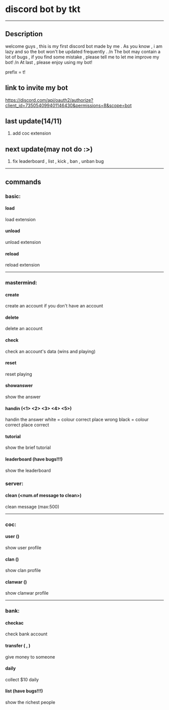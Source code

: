 # discord bot by tkt 

--- 

## Description 
welcome guys , this is my first discord bot made by me . As you know , i am lazy and so the bot won't be updated frequently . /n
The bot may contain a lot of bugs , if you find some mistake , please tell me to let me improve my bot! /n
At last , please enjoy using my bot! 

prefix = t!

## link to invite my bot 
https://discord.com/api/oauth2/authorize?client_id=735054099401146430&permissions=8&scope=bot

## last update(14/11)
1. add coc extension 

## next update(may not do :>)
1. fix leaderboard , list , kick , ban , unban bug

--- 

## commands 

### basic:

#### load 
load extension 

#### unload 
unload extension

#### reload 
reload extension

---
 
### mastermind:

#### create 
create an account if you don't have an account 

#### delete
delete an account

#### check
check an account's data (wins and playing)

#### reset 
reset playing

#### showanswer
show the answer

#### handin (<1> <2> <3> <4> <5>)
handin the answer 
white = colour correct place wrong
black = colour correct place correct  

#### tutorial 
show the brief tutorial

#### leaderboard (have bugs!!!)
show the leaderboard 

### server:

#### clean (<num.of message to clean>)
clean message (max:500)

---

### coc:

#### user (<tag>)
show user profile 
  
#### clan (<tag>)
show clan profile 
  
#### clanwar (<tag>)
show clanwar profile
 
---
  
### bank:

#### checkac
check bank account

#### transfer (<id> , <amount>)
give money to someone
  
#### daily 
collect $10 daily 

#### list (have bugs!!!)
show the richest people 


